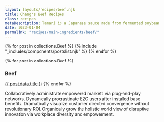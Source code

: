 ```yaml
---
layout: layouts/recipes/beef.njk
title: Chang's Beef Recipes
class: recipes
metaDescription: Tamari is a Japanese sauce made from fermented soybeans. Use ours to create authentic Asian cuisine to serve up in so many ways!
date: 2023-01-04
permalink: "recipes/main-ingredients/beef/"
---
```


{% for post in collections.Beef %}
{% include "_includes/components/postslist.njk" %}
{% endfor %}




{% for post in collections.Beef %}
<h3>Beef</h3>
    <a href="{{ page.url }}">{{ post.data.title }}</a>
{% endfor %}


Collaboratively administrate empowered markets via plug-and-play networks. Dynamically procrastinate B2C users after installed base benefits. Dramatically visualize customer directed convergence without revolutionary ROI. Organically grow the holistic world view of disruptive innovation via workplace diversity and empowerment.
